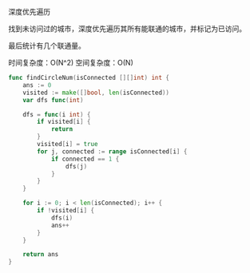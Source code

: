深度优先遍历

找到未访问过的城市，深度优先遍历其所有能联通的城市，并标记为已访问。

最后统计有几个联通量。

时间复杂度：O(N^2)
空间复杂度：O(N)

```Go
func findCircleNum(isConnected [][]int) int {
    ans := 0
    visited := make([]bool, len(isConnected))
    var dfs func(int)

    dfs = func(i int) {
        if visited[i] {
            return
        }
        visited[i] = true
        for j, connected := range isConnected[i] {
            if connected == 1 {
                dfs(j)
            }
        }
    }

    for i := 0; i < len(isConnected); i++ {
        if !visited[i] {
            dfs(i)
            ans++
        }
    }

    return ans
}
```
